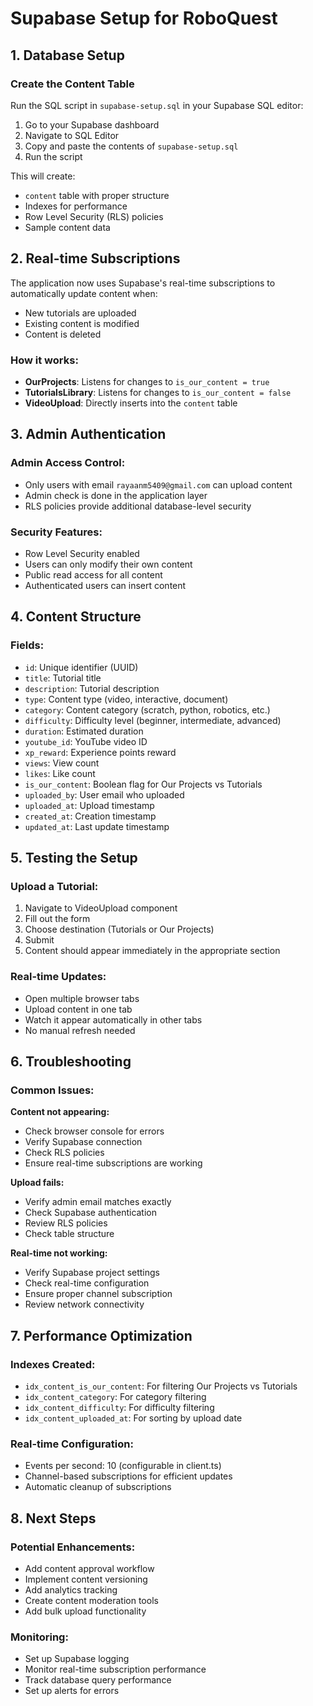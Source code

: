 # Supabase Setup for RoboQuest

## 1. Database Setup

### Create the Content Table
Run the SQL script in `supabase-setup.sql` in your Supabase SQL editor:

1. Go to your Supabase dashboard
2. Navigate to SQL Editor
3. Copy and paste the contents of `supabase-setup.sql`
4. Run the script

This will create:
- `content` table with proper structure
- Indexes for performance
- Row Level Security (RLS) policies
- Sample content data

## 2. Real-time Subscriptions

The application now uses Supabase's real-time subscriptions to automatically update content when:
- New tutorials are uploaded
- Existing content is modified
- Content is deleted

### How it works:
- **OurProjects**: Listens for changes to `is_our_content = true`
- **TutorialsLibrary**: Listens for changes to `is_our_content = false`
- **VideoUpload**: Directly inserts into the `content` table

## 3. Admin Authentication

### Admin Access Control:
- Only users with email `rayaanm5409@gmail.com` can upload content
- Admin check is done in the application layer
- RLS policies provide additional database-level security

### Security Features:
- Row Level Security enabled
- Users can only modify their own content
- Public read access for all content
- Authenticated users can insert content

## 4. Content Structure

### Fields:
- `id`: Unique identifier (UUID)
- `title`: Tutorial title
- `description`: Tutorial description
- `type`: Content type (video, interactive, document)
- `category`: Content category (scratch, python, robotics, etc.)
- `difficulty`: Difficulty level (beginner, intermediate, advanced)
- `duration`: Estimated duration
- `youtube_id`: YouTube video ID
- `xp_reward`: Experience points reward
- `views`: View count
- `likes`: Like count
- `is_our_content`: Boolean flag for Our Projects vs Tutorials
- `uploaded_by`: User email who uploaded
- `uploaded_at`: Upload timestamp
- `created_at`: Creation timestamp
- `updated_at`: Last update timestamp

## 5. Testing the Setup

### Upload a Tutorial:
1. Navigate to VideoUpload component
2. Fill out the form
3. Choose destination (Tutorials or Our Projects)
4. Submit
5. Content should appear immediately in the appropriate section

### Real-time Updates:
- Open multiple browser tabs
- Upload content in one tab
- Watch it appear automatically in other tabs
- No manual refresh needed

## 6. Troubleshooting

### Common Issues:

**Content not appearing:**
- Check browser console for errors
- Verify Supabase connection
- Check RLS policies
- Ensure real-time subscriptions are working

**Upload fails:**
- Verify admin email matches exactly
- Check Supabase authentication
- Review RLS policies
- Check table structure

**Real-time not working:**
- Verify Supabase project settings
- Check real-time configuration
- Ensure proper channel subscription
- Review network connectivity

## 7. Performance Optimization

### Indexes Created:
- `idx_content_is_our_content`: For filtering Our Projects vs Tutorials
- `idx_content_category`: For category filtering
- `idx_content_difficulty`: For difficulty filtering
- `idx_content_uploaded_at`: For sorting by upload date

### Real-time Configuration:
- Events per second: 10 (configurable in client.ts)
- Channel-based subscriptions for efficient updates
- Automatic cleanup of subscriptions

## 8. Next Steps

### Potential Enhancements:
- Add content approval workflow
- Implement content versioning
- Add analytics tracking
- Create content moderation tools
- Add bulk upload functionality

### Monitoring:
- Set up Supabase logging
- Monitor real-time subscription performance
- Track database query performance
- Set up alerts for errors


